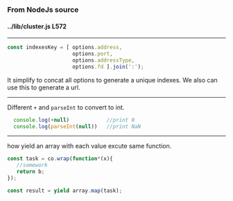 ### From NodeJs source
#### ../lib/cluster.js L572
---
```javascript
const indexesKey = [ options.address,
                     options.port,
                     options.addressType,
                     options.fd ].join(':');
``` 
It simplify to concat all options to generate a unique indexes. We also can use this to generate a url. 

---
Different `+` and `parseInt` to convert to int.
```javascript
  console.log(+null)            //print 0
  console.log(parseInt(null))   //print NaN
``` 

---
how yield an array with each value excute same function.
``` javascript
const task = co.wrap(function*(x){
   //somework
   return b;
});

const result = yield array.map(task);
```